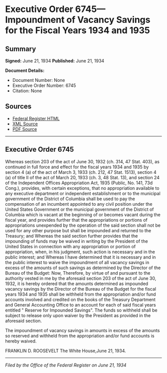 # Executive Order 6745—Impoundment of Vacancy Savings for the Fiscal Years 1934 and 1935

## Summary

**Signed:** June 21, 1934
**Published:** June 21, 1934

**Document Details:**
- Document Number: None
- Executive Order Number: 6745
- Citation: None

## Sources
- [Federal Register HTML](https://www.presidency.ucsb.edu/documents/executive-order-6745-impoundment-vacancy-savings-for-the-fiscal-years-1934-and-1935)
- [XML Source](None)
- [PDF Source](None)

---

## Executive Order 6745

Whereas section 203 of the act of June 30, 1932 (ch. 314, 47 Stat. 403), as continued in full force and effect for the fiscal years 1934 and 1935 by section 4 (a) of the act of March 3, 1933 (ch. 212, 47 Stat. 1513), section 4 (a) of title II of the act of March 20, 1933 (ch. 3, 48 Stat. 13), and section 24 of the Independent Offices Appropriation Act, 1935 (Public, No. 141, 73d Cong.), provides, with certain exceptions, that no appropriation available to any executive department or independent establishment or to the municipal government of the District of Columbia shall be used to pay the compensation of an incumbent appointed to any civil position under the United States Government or the municipal government of the District of Columbia which is vacant at the beginning of or becomes vacant during the fiscal year, and provides further that the appropriations or portions of appropriations unexpended by the operation of the said section shall not be used for any other purpose but shall be impounded and returned to the Treasury; and
Whereas the said section further provides that the impounding of funds may be waived in writing by the President of the United States in connection with any appropriation or portion of appropriation, when, in his judgment, such action is necessary and in the public interest; and
Whereas I have determined that it is necessary and in the public interest to waive the impoundment of all vacancy savings in excess of the amounts of such savings as determined by the Director of the Bureau of the Budget:
Now, Therefore, by virtue of and pursuant to the authority vested in me by the aforesaid section 203 of the act of June 30, 1932, it is hereby ordered that the amounts determined as impounded vacancy savings by the Director of the Bureau of the Budget for the fiscal years 1934 and 1935 shall be withheld from the appropriation and/or fund accounts involved and credited on the books of the Treasury Department and General Accounting Office to an account for each of said fiscal years entitled " Reserve for Impounded Savings". The funds so withheld shall be subject to release only upon waiver by the President as provided in the aforesaid section.

The impoundment of vacancy savings in amounts in excess of the amounts so reserved and withheld from the appropriation and/or fund accounts is hereby waived.

FRANKLIN D. ROOSEVELT
The White House,June 21, 1934.

---

*Filed by the Office of the Federal Register on June 21, 1934*
